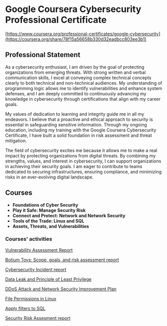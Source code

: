 # Google Coursera Cybersecurity Professional Certificate

[https://www.coursera.org/professional-certificates/google-cybersecurity](https://coursera.org/share/78f15a56658b330d32eadbcc803ee3b1)


## Professional Statement

As a cybersecurity enthusiast, I am driven by the goal of protecting organizations from emerging threats. With strong written and verbal communication skills, I excel at conveying complex technical concepts clearly to both technical and non-technical audiences. My understanding of programming logic allows me to identify vulnerabilities and enhance system defenses, and I am deeply committed to continuously advancing my knowledge in cybersecurity through certifications that align with my career goals.

My values of dedication to learning and integrity guide me in all my endeavors. I believe that a proactive and ethical approach to security is essential in safeguarding sensitive information. Through my ongoing education, including my training with the Google Coursera Cybersecurity Certificate, I have built a solid foundation in risk assessment and threat mitigation.

The field of cybersecurity excites me because it allows me to make a real impact by protecting organizations from digital threats. By combining my strengths, values, and interest in cybersecurity, I can support organizations in achieving their security goals. I am eager to contribute to teams dedicated to securing infrastructures, ensuring compliance, and minimizing risks in an ever-evolving digital landscape.

## Courses

- **Foundations of Cyber Security**
- **Play it Safe: Manage Security Risk**
- **Connect and Protect: Network and Network Security**
- **Tools of the Trade: Linux and SQL**
- **Assets, Threats, and Vulnerabilities**

### Courses' activities
<a href="https://github.com/KevinContrers/VulnerabilityAssess">Vulnerability Assessment Report </a>

<a href="https://github.com/KevinContrers/Botium-Toys">Botium Toys: Scope, goals, and risk assessment
report </a>

<a href="https://github.com/KevinContrers/Incident-Report">Cybersecurity Incident report </a>

<a href="https://github.com/KevinContrers/Data-Leak">Data Leak and Principle of Least Privilege</a>

<a href="https://github.com/KevinContrers/Cybersecurity-Analysis">DDoS Attack and Network Security Improvement Plan</a>

<a href="https://github.com/KevinContrers/File-Permission">File Permissions in Linux</a>

<a href="https://github.com/KevinContrers/SQL-Filtering">Apply filters to SQL</a>

<a href="https://github.com/KevinContrers/Risk-Report">Security Risk Assesment report</a>
